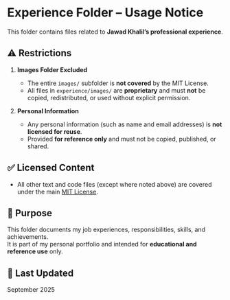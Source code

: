 # Experience Folder – Usage Notice

This folder contains files related to **Jawad Khalil’s professional experience**.  

## ⚠️ Restrictions
1. **Images Folder Excluded**  
   - The entire `images/` subfolder is **not covered** by the MIT License.  
   - All files in `experience/images/` are **proprietary** and must **not** be copied, redistributed, or used without explicit permission.  

2. **Personal Information**  
   - Any personal information (such as name and email addresses) is **not licensed for reuse**.  
   - Provided **for reference only** and must not be copied, published, or shared.  

## ✅ Licensed Content
- All other text and code files (except where noted above) are covered under the main [MIT License](../experience/LICENSE.txt).  

## 📖 Purpose
This folder documents my job experiences, responsibilities, skills, and achievements.  
It is part of my personal portfolio and intended for **educational and reference use** only.  

## 📅 Last Updated
September 2025

